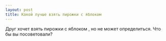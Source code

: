 ```yaml
---
layout: post 
title: Какой лучше взять пирожки с яблоком 
--- 
```

Друг хочет взять пирожки с яблоком , но не может определиться. Что бы вы посоветовали?